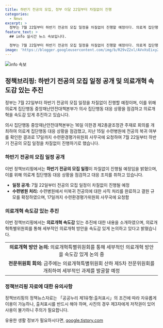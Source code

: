 ```yaml
---
title: 하반기 전공의 모집, 정부 이달 22일부터 차질없이 진행
categories:
  - News
excerpt: >
  정부는 7월 22일부터 하반기 전공의 모집 일정을 차질없이 진행할 예정이다. 의료계 집단행동 중앙재난안전대책본부는 의료계 집단행동 대응 상황 및 비상진료체계 운영 현황을 점검하며, 수련병원에서 미복귀 전공의에 대한 사직 처리를 완료해 결원 규모를 확정할 계획이다. 또한, 의료개혁특별위원회를 통해 세부적인 의료개혁 방안을 논의하고, 이한경 제2총괄조정관은 의료개혁에 적극 참여를 당부했다. (출처: 정책브리핑)
feature_text: >
  ## info 실시간 뉴스 속보입니다.

  정부는 7월 22일부터 하반기 전공의 모집 일정을 차질없이 진행할 예정이다. 의료계 집단행동 중앙재난안전대책본부는 의료계 집단행동 대응 상황 및 비상진료체계 운영 현황을 점검하며, 수련병원에서 미복귀 전공의에 대한 사직 처리를 완료해 결원 규모를 확정할 계획이다. 또한, 의료개혁특별위원회를 통해 세부적인 의료개혁 방안을 논의하고, 이한경 제2총괄조정관은 의료개혁에 적극 참여를 당부했다. (출처: 정책브리핑)
image: 'https://blogger.googleusercontent.com/img/b/R29vZ2xl/AVvXsEixyZcFfHzMRdzZMjFBmAUKJYCLCGyLL1o632UiGVXcaFdKo_bkvkuCioo0uUKlGfBVcT3P84aROyZIXSBEx3Aw5nCQ3pTgDom1WDC4m8eifvWiAmWEEVb4x6G_l8C0QH225ldMjyaFvpxGEBGNO37VmDTDMHGhJPq73UglMfDca1-0aw/s1600/blogspot.png'
---
```


<p><img src="https://blogger.googleusercontent.com/img/b/R29vZ2xl/AVvXsEixyZcFfHzMRdzZMjFBmAUKJYCLCGyLL1o632UiGVXcaFdKo_bkvkuCioo0uUKlGfBVcT3P84aROyZIXSBEx3Aw5nCQ3pTgDom1WDC4m8eifvWiAmWEEVb4x6G_l8C0QH225ldMjyaFvpxGEBGNO37VmDTDMHGhJPq73UglMfDca1-0aw/s1600/blogspot.png" alt="info 속보" /></p>

<h2 data-ke-size="size26">정책브리핑: 하반기 전공의 모집 일정 공개 및 의료개혁 속도감 있는 추진</h2>

<p>정부는 7월 22일부터 하반기 전공의 모집 일정을 차질없이 진행할 예정이며, 이를 위해 의료계 집단행동 중앙재난안전대책본부가 의사 집단행동 대응 상황을 점검하고 의료개혁을 속도감 있게 추진하고 있습니다.</p>

<p data-ke-size="size16">의사 집단행동 중앙재난안전대책본부는 16일 이한경 제2총괄조정관 주재로 회의를 개최하여 의료계 집단행동 대응 상황을 점검했고, 지난 15일 수련병원에 전공의 복귀 여부를 확인한 결과로 17일까지 수련환경평가위원회 사무국에 요청하여 7월 22일부터 하반기 전공의 모집 일정을 차질없이 진행하기로 했습니다.</p>

<h3 data-ke-size="size24">하반기 전공의 모집 일정 공개</h3>

<p>이번 정책브리핑에서는 <b>하반기 전공의 모집 일정</b>이 차질없이 진행될 예정임을 밝혔으며, 이를 위해 의료계 집단행동 대응 상황을 점검하고 대응 조치를 취하고 있습니다.</p>

<ul>
  <li><b>일정 공개:</b> 7월 22일부터 전공의 모집 일정이 차질없이 진행될 예정</li>
  <li><b>수련병원 처리:</b> 수련병원에서 미복귀 전공의에 대한 사직 처리를 완료하고 결원 규모를 확정하였으며, 17일까지 수련환경평가위원회 사무국에 요청함</li>
</ul>

<h3 data-ke-size="size24">의료개혁 속도감 있는 추진</h3>

<p>이번 정책브리핑에서는 <b>의료개혁 속도감</b> 있는 추진에 대한 내용을 소개하였으며, 의료개혁특별위원회를 통해 세부적인 의료개혁 방안을 속도감 있게 논의하고 있다고 밝혔습니다.</p>

<table>
  <tr>
    <td style="text-align: center; height: 17px;"><b>의료개혁 방안 논의:</b> 의료개혁특별위원회를 통해 세부적인 의료개혁 방안을 속도감 있게 논의 중</td>
  </tr>
  <tr>
    <td style="text-align: center; height: 17px;"><b>전문위원회 회의:</b> 금주에는 의료개혁특별위원회 산하 제5차 전문위원회를 개최하여 세부적인 과제를 발굴할 예정</td>
  </tr>
</table>

<h3 data-ke-size="size24">정책브리핑 자료에 대한 유의사항</h3>

<p>정책브리핑의 정책뉴스자료는 「공공누리 제1유형:출처표시」의 조건에 따라 자유롭게 이용이 가능하나, 출처표시를 반드시 해야 하며, 사진의 경우 제3자에게 저작권이 있어 사용이 불가하니 주의가 필요합니다.</p>

<p data-ke-size="size16"></p>
유용한 생활 정보가 필요하시다면, <a href="https://qoogle.tistory.com" rel="dofollow">qoogle.tistory.com</a>



